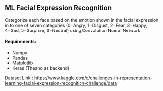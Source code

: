## ML Facial Expression Recognition ##
Categorize each face based on the emotion shown in the facial expression in to one of seven categories (0=Angry, 1=Disgust, 2=Fear, 3=Happy, 4=Sad, 5=Surprise, 6=Neutral) using Convolution Nueral Network

#### Requirements: ####
- Numpy
- Pandas
- Matplotlib
- Keras (Theano as backend) 

Dataset Link : https://www.kaggle.com/c/challenges-in-representation-learning-facial-expression-recognition-challenge/data
